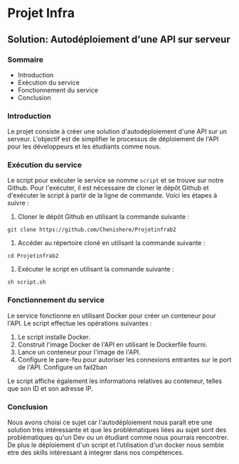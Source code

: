 Projet Infra
============

Solution: Autodéploiement d'une API sur serveur
-----------------------------------------------

### Sommaire

-   Introduction
-   Exécution du service
-   Fonctionnement du service
-   Conclusion

### Introduction

Le projet consiste à créer une solution d'autodéploiement d'une API sur un serveur. L'objectif est de simplifier le processus de déploiement de l'API pour les développeurs et les étudiants comme nous.

### Exécution du service

Le script pour exécuter le service se nomme `script` et se trouve sur notre Github. Pour l'exécuter, il est nécessaire de cloner le dépôt Github et d'exécuter le script à partir de la ligne de commande. Voici les étapes à suivre :

1.  Cloner le dépôt Github en utilisant la commande suivante :

`git clone https://github.com/Chenishere/Projetinfrab2`

1.  Accéder au répertoire cloné en utilisant la commande suivante :

`cd Projetinfrab2`

1.  Exécuter le script en utilisant la commande suivante :

`sh script.sh`

### Fonctionnement du service

Le service fonctionne en utilisant Docker pour créer un conteneur pour l'API. Le script effectue les opérations suivantes :

1.  Le script installe Docker.
2.  Construit l'image Docker de l'API en utilisant le Dockerfile fourni.
3.  Lance un conteneur pour l'image de l'API.
4.  Configure le pare-feu pour autoriser les connexions entrantes sur le port de l'API. Configure un fail2ban

Le script affiche également les informations relatives au conteneur, telles que son ID et son adresse IP.

### Conclusion
Nous avons choisi ce sujet car l'autodéploiement nous paraît etre une solution très intéressante et que les problématiques liées au sujet sont des problématiques qu'un Dev ou un étudiant comme nous pourrais rencontrer. De plus le déploiement d'un script et l’utilisation d'un docker nous semble etre des skills intéressant à integrer dans nos compétences.
